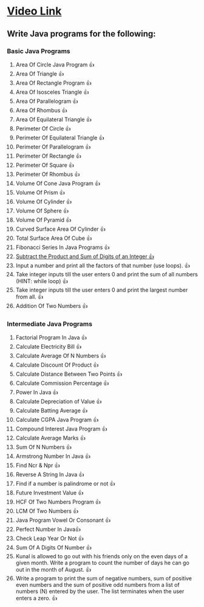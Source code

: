 # [Video Link](https://youtu.be/ldYLYRNaucM)
## Write Java programs for the following: 

### Basic Java Programs
1. Area Of Circle Java Program 👍
2. Area Of Triangle 👍
3. Area Of Rectangle Program 👍
4. Area Of Isosceles Triangle 👍
5. Area Of Parallelogram 👍
6. Area Of Rhombus 👍
7. Area Of Equilateral Triangle 👍
8. Perimeter Of Circle 👍
9. Perimeter Of Equilateral Triangle 👍
10. Perimeter Of Parallelogram 👍
11. Perimeter Of Rectangle 👍
12. Perimeter Of Square 👍
13. Perimeter Of Rhombus 👍
14. Volume Of Cone Java Program 👍
15. Volume Of Prism 👍
16. Volume Of Cylinder 👍
17. Volume Of Sphere 👍
18. Volume Of Pyramid 👍
19. Curved Surface Area Of Cylinder 👍
20. Total Surface Area Of Cube 👍
21. Fibonacci Series In Java Programs 👍
22. [Subtract the Product and Sum of Digits of an Integer 👍](https://leetcode.com/problems/subtract-the-product-and-sum-of-digits-of-an-integer/)
23. Input a number and print all the factors of that number (use loops). 👍
24. Take integer inputs till the user enters 0 and print the sum of all numbers
(HINT: while loop) 👍
25. Take integer inputs till the user enters 0 and print the largest number from
all. 👍
26. Addition Of Two Numbers 👍

### Intermediate Java Programs
1. Factorial Program In Java 👍
2. Calculate Electricity Bill 👍
3. Calculate Average Of N Numbers 👍
4. Calculate Discount Of Product 👍
5. Calculate Distance Between Two Points  👍
6. Calculate Commission Percentage 👍
7. Power In Java 👍
8. Calculate Depreciation of Value 👍
9. Calculate Batting Average 👍
10. Calculate CGPA Java Program 👍
11. Compound Interest Java Program 👍
12. Calculate Average Marks 👍
13. Sum Of N Numbers 👍
14. Armstrong Number In Java 👍
15. Find Ncr & Npr 👍
16. Reverse A String In Java 👍
17. Find if a number is palindrome or not 👍
18. Future Investment Value 👍
19. HCF Of Two Numbers Program 👍
20. LCM Of Two Numbers 👍
21. Java Program Vowel Or Consonant 👍
22. Perfect Number In Java👍
23. Check Leap Year Or Not 👍
24. Sum Of A Digits Of Number 👍
25. Kunal is allowed to go out with his friends only on the even days of a given month. Write a program to count the number of days he can go out in the month of August. 👍
26. Write a program to print the sum of negative numbers, sum of positive even numbers and the sum of positive odd numbers from a list of numbers (N) entered by the user. The list terminates when the user enters a zero. 👍
